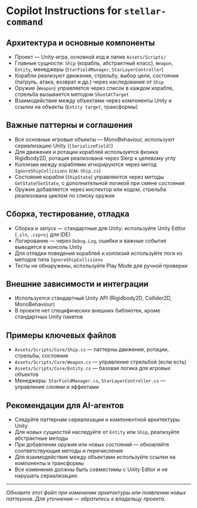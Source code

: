 # Copilot Instructions for `stellar-command`

## Архитектура и основные компоненты
- Проект — Unity-игра, основной код в папке `Assets/Scripts/`
- Главные сущности: `Ship` (корабль, абстрактный класс), `Weapon`, `Entity`, менеджеры (`StarFieldManager`, `StarLayerController`)
- Корабли реализуют движение, стрельбу, выбор цели, состояние (патруль, атака, возврат и др.) через наследование от `Ship`
- Оружие (`Weapon`) управляется через список в каждом корабле, стрельба вызывается методом `ShootAtTarget`
- Взаимодействие между объектами через компоненты Unity и ссылки на объекты (`Entity target`, трансформы)

## Важные паттерны и соглашения
- Все основные игровые объекты — MonoBehaviour, используют сериализацию Unity (`[SerializeField]`)
- Для движения и ротации кораблей используется физика Rigidbody2D, ротация реализована через Slerp к целевому углу
- Коллизии между кораблями игнорируются через метод `IgnoreShipCollisions` (см. `Ship.cs`)
- Состояния корабля (`ShipState`) управляются через методы `GetState`/`SetState`, с дополнительной логикой при смене состояния
- Оружие добавляется через инспектор или кодом, стрельба реализована циклом по списку оружия

## Сборка, тестирование, отладка
- Сборка и запуск — стандартные для Unity: используйте Unity Editor (`.sln`, `.csproj` для IDE)
- Логирование — через `Debug.Log`, ошибки и важные события выводятся в консоль Unity
- Для отладки поведения кораблей и коллизий используйте логи из методов типа `IgnoreShipCollisions`
- Тесты не обнаружены, используйте Play Mode для ручной проверки

## Внешние зависимости и интеграции
- Используется стандартный Unity API (Rigidbody2D, Collider2D, MonoBehaviour)
- В проекте нет специфических внешних библиотек, кроме стандартных Unity пакетов

## Примеры ключевых файлов
- `Assets/Scripts/Core/Ship.cs` — паттерны движения, ротации, стрельбы, состояния
- `Assets/Scripts/Core/Weapon.cs` — управление стрельбой (если есть)
- `Assets/Scripts/Core/Entity.cs` — базовая логика для игровых объектов
- Менеджеры: `StarFieldManager.cs`, `StarLayerController.cs` — управление слоями и эффектами

## Рекомендации для AI-агентов
- Следуйте паттернам сериализации и компонентной архитектуры Unity
- Для новых сущностей наследуйте от `Entity` или `Ship`, реализуйте абстрактные методы
- При добавлении оружия или новых состояний — обновляйте соответствующие методы и перечисления
- Для взаимодействия между объектами используйте ссылки на компоненты и трансформы
- Все изменения должны быть совместимы с Unity Editor и не нарушать сериализацию

---

_Обновите этот файл при изменении архитектуры или появлении новых паттернов. Для уточнения — обратитесь к владельцу проекта._
